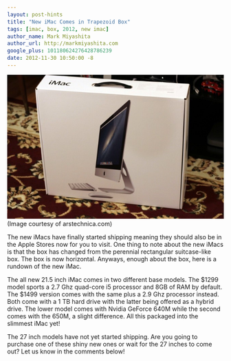 ```yaml
---
layout: post-hints
title: "New iMac Comes in Trapezoid Box"
tags: [imac, box, 2012, new imac]
author_name: Mark Miyashita
author_url: http://markmiyashita.com
google_plus: 101180624276428786239
date: 2012-11-30 10:50:00 -8
---
```


<img class="clear blog-image full-border" src="/images/new-imacs.jpg" title="New 2012 iMacs">
(Image courtesy of arstechnica.com)

The new iMacs have finally started shipping meaning they should also be in the Apple Stores now for you to visit. One thing to note about the new iMacs is that the box has changed from the perennial rectangular suitcase-like box. The box is now horizontal. Anyways, enough about the box, here is a rundown of the new iMac.

The all new 21.5 inch iMac comes in two different base models. The $1299 model sports a 2.7 Ghz quad-core i5 processor and 8GB of RAM by default. The $1499 version comes with the same plus a 2.9 Ghz processor instead. Both come with a 1 TB hard drive with the latter being offered as a hybrid drive. The lower model comes with Nvidia GeForce 640M while the second comes with the 650M, a slight difference. All this packaged into the slimmest iMac yet!

The 27 inch models have not yet started shipping. Are you going to purchase one of these shiny new ones or wait for the 27 inches to come out? Let us know in the comments below!


